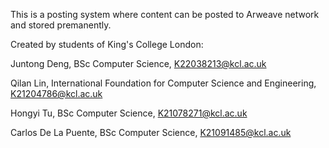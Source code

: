 This is a posting system where content can be posted to Arweave network and stored premanently.

Created by students of King's College London:

Juntong Deng, BSc Computer Science, K22038213@kcl.ac.uk

Qilan Lin, International Foundation for Computer Science and Engineering, K21204786@kcl.ac.uk

Hongyi Tu, BSc Computer Science, K21078271@kcl.ac.uk

Carlos De La Puente, BSc Computer Science, K21091485@kcl.ac.uk
